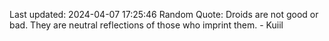 Last updated: 2024-04-07 17:25:46
Random Quote: Droids are not good or bad. They are neutral reflections of those who imprint them. - Kuiil